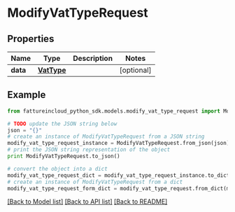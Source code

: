 # ModifyVatTypeRequest


## Properties

Name | Type | Description | Notes
------------ | ------------- | ------------- | -------------
**data** | [**VatType**](VatType.md) |  | [optional] 

## Example

```python
from fattureincloud_python_sdk.models.modify_vat_type_request import ModifyVatTypeRequest

# TODO update the JSON string below
json = "{}"
# create an instance of ModifyVatTypeRequest from a JSON string
modify_vat_type_request_instance = ModifyVatTypeRequest.from_json(json)
# print the JSON string representation of the object
print ModifyVatTypeRequest.to_json()

# convert the object into a dict
modify_vat_type_request_dict = modify_vat_type_request_instance.to_dict()
# create an instance of ModifyVatTypeRequest from a dict
modify_vat_type_request_form_dict = modify_vat_type_request.from_dict(modify_vat_type_request_dict)
```
[[Back to Model list]](../README.md#documentation-for-models) [[Back to API list]](../README.md#documentation-for-api-endpoints) [[Back to README]](../README.md)



